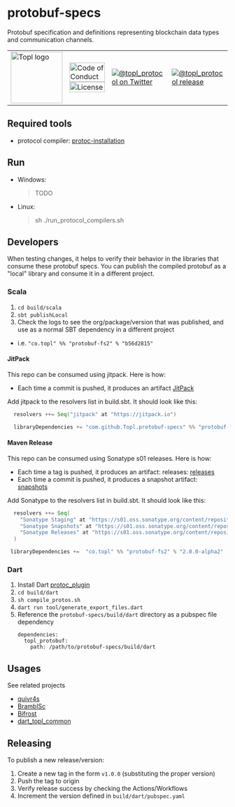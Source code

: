 # protobuf-specs
Protobuf specification and definitions representing blockchain data types and communication channels.


<table>
  <tr>
    <td>
      <img width="118px" alt="Topl logo" src="https://avatars.githubusercontent.com/u/26033322?s=200&v=4" />
    </td>
    <td valign="middle">
      <a href="https://github.com/Topl/protobuf-specs/blob/main/.github/CODE_OF_CONDUCT.md"><img width="100%" alt="Code of Conduct" src="https://img.shields.io/badge/code-of%20conduct-green.svg"></a>
      <a href="https://opensource.org/licenses/MPL-2.0"><img width="100%"  alt="License" src="https://img.shields.io/badge/License-MPL%202.0-brightgreen.svg"></a>
    </td>
    <td>
      <a href="https://twitter.com/topl_protocol"><img alt="@topl_protocol on Twitter" src="https://img.shields.io/twitter/url?style=social&url=https%3A%2F%2Ftwitter.com%2Ftopl_protocol"></a>
    </td>
    <td>
      <a href="https://s01.oss.sonatype.org/content/repositories/snapshots/co/topl/protobuf-fs2_2.13/"><img alt="@topl_protocol release" src="https://img.shields.io/github/v/tag/topl/protobuf-specs?label=release&style=plastic"></a>
    </td>
  </tr>
</table>

## Required tools
- protocol compiler: [protoc-installation](https://grpc.io/docs/protoc-installation/)

## Run
- Windows:
  > TODO
- Linux:
  > sh ./run_protocol_compilers.sh
  

## Developers
When testing changes, it helps to verify their behavior in the libraries that consume these protobuf specs.  You can publish the compiled protobuf as a "local" library and consume it in a different project.

### Scala
1. `cd build/scala`
1. `sbt publishLocal`
1. Check the logs to see the org/package/version that was published, and use as a normal SBT dependency in a different project
  - i.e. `"co.topl" %% "protobuf-fs2" % "b56d2815"`

####  JitPack

This repo can be consumed using jitpack. Here is how:

- Each time a commit is pushed, it produces an artifact [JitPack](https://jitpack.io/#Topl/protobuf-specs)

Add jitpack to the resolvers list in build.sbt. It should look like this:

```sbt
  resolvers ++= Seq("jitpack" at "https://jitpack.io")

  libraryDependencies += "com.github.Topl.protobuf-specs" %% "protobuf-fs2" % "e03a093"
```

#### Maven Release

This repo can be consumed using Sonatype s01 releases. Here is how:

- Each time a tag is pushed, it produces an artifact: releases: [releases](https://s01.oss.sonatype.org/content/repositories/snapshots/co/topl/protobuf-fs2_2.13/)
- Each time a commit is pushed, it produces a snapshot artifact: [snapshots](https://s01.oss.sonatype.org/content/repositories/snapshots/co/topl/protobuf-fs2_2.13/)

Add Sonatype to the resolvers list in build.sbt. It should look like this:

```sbt
  resolvers ++= Seq(
    "Sonatype Staging" at "https://s01.oss.sonatype.org/content/repositories/staging",
    "Sonatype Snapshots" at "https://s01.oss.sonatype.org/content/repositories/snapshots/",
    "Sonatype Releases" at "https://s01.oss.sonatype.org/content/repositories/releases/"
  )

 libraryDependencies +=  "co.topl" %% "protobuf-fs2" % "2.0.0-alpha2"
```



### Dart
1. Install Dart [protoc_plugin](https://pub.dev/packages/protoc_plugin)
1. `cd build/dart`
1. `sh compile_protos.sh`
1. `dart run tool/generate_export_files.dart`
1. Reference the `protobuf-specs/build/dart` directory as a pubspec file dependency
    ```
    dependencies:
      topl_protobuf:
        path: /path/to/protobuf-specs/build/dart
    ```

## Usages
See related projects 

- [quivr4s](https://github.com/Topl/quivr4s)
- [BramblSc](https://github.com/Topl/BramblSc)
- [Bifrost](https://github.com/Topl/Bifrost/)
- [dart_topl_common](https://github.com/Topl/dart_topl_common)

## Releasing
To publish a new release/version:
1. Create a new tag in the form `v1.0.0` (substituting the proper version)
1. Push the tag to origin
1. Verify release success by checking the Actions/Workflows
1. Increment the version defined in `build/dart/pubspec.yaml`